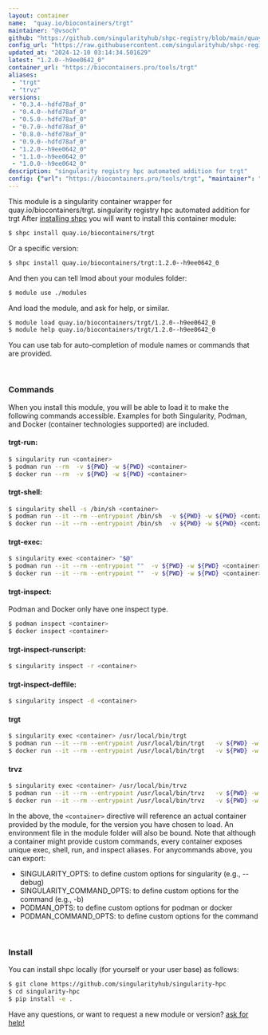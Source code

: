 ```yaml
---
layout: container
name:  "quay.io/biocontainers/trgt"
maintainer: "@vsoch"
github: "https://github.com/singularityhub/shpc-registry/blob/main/quay.io/biocontainers/trgt/container.yaml"
config_url: "https://raw.githubusercontent.com/singularityhub/shpc-registry/main/quay.io/biocontainers/trgt/container.yaml"
updated_at: "2024-12-10 03:14:34.501629"
latest: "1.2.0--h9ee0642_0"
container_url: "https://biocontainers.pro/tools/trgt"
aliases:
 - "trgt"
 - "trvz"
versions:
 - "0.3.4--hdfd78af_0"
 - "0.4.0--hdfd78af_0"
 - "0.5.0--hdfd78af_0"
 - "0.7.0--hdfd78af_0"
 - "0.8.0--hdfd78af_0"
 - "0.9.0--hdfd78af_0"
 - "1.2.0--h9ee0642_0"
 - "1.1.0--h9ee0642_0"
 - "1.0.0--h9ee0642_0"
description: "singularity registry hpc automated addition for trgt"
config: {"url": "https://biocontainers.pro/tools/trgt", "maintainer": "@vsoch", "description": "singularity registry hpc automated addition for trgt", "latest": {"1.2.0--h9ee0642_0": "sha256:87b351011a365419679271efb9cdf8c8d405521bf10132d6f1527167f7f3c4df"}, "tags": {"0.3.4--hdfd78af_0": "sha256:fd43ea17e09f402bb0ee677021fc860a9308c081ec998cecf9030541b06a4aa7", "0.4.0--hdfd78af_0": "sha256:337aff680c8552224faefaa2f5bcedb7f7ec94ae585e085fc8ae4538c56b114d", "0.5.0--hdfd78af_0": "sha256:033eddc9aead1e2971c0a202f50eb642f708212a635f086cdb3cb9dc63752da1", "0.7.0--hdfd78af_0": "sha256:8630b3706c6fe0b25e8d8782cd4d02c1950b394a3b2eea6dbe3c7f0bfca670e9", "0.8.0--hdfd78af_0": "sha256:16d9c13b9be273013e76790df0e8421499fdc331ecab667726de2bb3f39d1918", "0.9.0--hdfd78af_0": "sha256:d64172ab796bac16e22e8e4527b0fdd304df3b7cc71356f8ad0a0dcabf3aa499", "1.2.0--h9ee0642_0": "sha256:87b351011a365419679271efb9cdf8c8d405521bf10132d6f1527167f7f3c4df", "1.1.0--h9ee0642_0": "sha256:c10ada4848c92d75ae1fb52b2a0182fb8dbde092dd9a78e4df287f47f1d69fef", "1.0.0--h9ee0642_0": "sha256:b09b469bcc140ca88aba0a4450f38d339c1377559454f43b340fe6aa95b2fca7"}, "docker": "quay.io/biocontainers/trgt", "aliases": {"trgt": "/usr/local/bin/trgt", "trvz": "/usr/local/bin/trvz"}}
---
```


This module is a singularity container wrapper for quay.io/biocontainers/trgt.
singularity registry hpc automated addition for trgt
After [installing shpc](#install) you will want to install this container module:


```bash
$ shpc install quay.io/biocontainers/trgt
```

Or a specific version:

```bash
$ shpc install quay.io/biocontainers/trgt:1.2.0--h9ee0642_0
```

And then you can tell lmod about your modules folder:

```bash
$ module use ./modules
```

And load the module, and ask for help, or similar.

```bash
$ module load quay.io/biocontainers/trgt/1.2.0--h9ee0642_0
$ module help quay.io/biocontainers/trgt/1.2.0--h9ee0642_0
```

You can use tab for auto-completion of module names or commands that are provided.

<br>

### Commands

When you install this module, you will be able to load it to make the following commands accessible.
Examples for both Singularity, Podman, and Docker (container technologies supported) are included.

#### trgt-run:

```bash
$ singularity run <container>
$ podman run --rm  -v ${PWD} -w ${PWD} <container>
$ docker run --rm  -v ${PWD} -w ${PWD} <container>
```

#### trgt-shell:

```bash
$ singularity shell -s /bin/sh <container>
$ podman run --it --rm --entrypoint /bin/sh  -v ${PWD} -w ${PWD} <container>
$ docker run --it --rm --entrypoint /bin/sh  -v ${PWD} -w ${PWD} <container>
```

#### trgt-exec:

```bash
$ singularity exec <container> "$@"
$ podman run --it --rm --entrypoint ""  -v ${PWD} -w ${PWD} <container> "$@"
$ docker run --it --rm --entrypoint ""  -v ${PWD} -w ${PWD} <container> "$@"
```

#### trgt-inspect:

Podman and Docker only have one inspect type.

```bash
$ podman inspect <container>
$ docker inspect <container>
```

#### trgt-inspect-runscript:

```bash
$ singularity inspect -r <container>
```

#### trgt-inspect-deffile:

```bash
$ singularity inspect -d <container>
```


#### trgt

```bash
$ singularity exec <container> /usr/local/bin/trgt
$ podman run --it --rm --entrypoint /usr/local/bin/trgt   -v ${PWD} -w ${PWD} <container> -c " $@"
$ docker run --it --rm --entrypoint /usr/local/bin/trgt   -v ${PWD} -w ${PWD} <container> -c " $@"
```


#### trvz

```bash
$ singularity exec <container> /usr/local/bin/trvz
$ podman run --it --rm --entrypoint /usr/local/bin/trvz   -v ${PWD} -w ${PWD} <container> -c " $@"
$ docker run --it --rm --entrypoint /usr/local/bin/trvz   -v ${PWD} -w ${PWD} <container> -c " $@"
```



In the above, the `<container>` directive will reference an actual container provided
by the module, for the version you have chosen to load. An environment file in the
module folder will also be bound. Note that although a container
might provide custom commands, every container exposes unique exec, shell, run, and
inspect aliases. For anycommands above, you can export:

 - SINGULARITY_OPTS: to define custom options for singularity (e.g., --debug)
 - SINGULARITY_COMMAND_OPTS: to define custom options for the command (e.g., -b)
 - PODMAN_OPTS: to define custom options for podman or docker
 - PODMAN_COMMAND_OPTS: to define custom options for the command

<br>

### Install

You can install shpc locally (for yourself or your user base) as follows:

```bash
$ git clone https://github.com/singularityhub/singularity-hpc
$ cd singularity-hpc
$ pip install -e .
```

Have any questions, or want to request a new module or version? [ask for help!](https://github.com/singularityhub/singularity-hpc/issues)